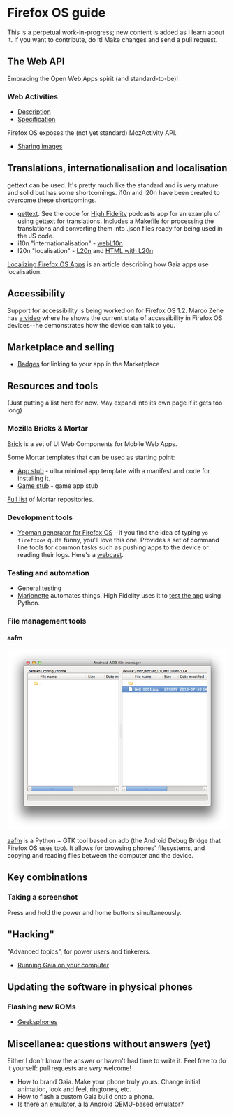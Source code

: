 # Firefox OS guide

This is a perpetual work-in-progress; new content is added as I learn about it. If you want to contribute, do it! Make changes and send a pull request.

## The Web API

Embracing the Open Web Apps spirit (and standard-to-be)!

### Web Activities

* [Description](https://developer.mozilla.org/en-US/docs/WebAPI/Web_Activities)
* [Specification](https://wiki.mozilla.org/WebAPI/WebActivities)

Firefox OS exposes the (not yet standard) MozActivity API.

* [Sharing images](chapters/webapi-activities-sharing-images.md)

## Translations, internationalisation and localisation

gettext can be used. It's pretty much like the standard and is very mature and solid but has some shortcomings. i10n and l20n have been created to overcome these shortcomings.

* [gettext](http://en.wikipedia.org/wiki/Gettext). See the code for [High Fidelity](https://github.com/mozilla/high-fidelity) podcasts app for an example of using gettext for translations. Includes a [Makefile](https://github.com/mozilla/high-fidelity/blob/master/Makefile) for processing the translations and converting them into .json files ready for being used in the JS code.
* i10n "internationalisation" - [webL10n](https://github.com/fabi1cazenave/webL10n)
* l20n "localisation" - [L20n](https://wiki.mozilla.org/L20n) and [HTML with L20n](https://wiki.mozilla.org/L20n/HTML)

[Localizing Firefox OS Apps](https://hacks.mozilla.org/2013/08/localizing-firefox-os-apps/) is an article describing how Gaia apps use localisation.

## Accessibility

Support for accessibility is being worked on for Firefox OS 1.2. Marco Zehe has [a video](http://www.marcozehe.de/2013/07/19/small-demo-video-about-firefox-os-accessibility/) where he shows the current state of accessibility in Firefox OS devices--he demonstrates how the device can talk to you.

## Marketplace and selling

* [Badges](https://assets.mozillalabs.com/Projects/Firefox%20Marketplace/Badges/) for linking to your app in the Marketplace

## Resources and tools

(Just putting a list here for now. May expand into its own page if it gets too long)

### Mozilla Bricks & Mortar

[Brick](http://mozilla.github.io/brick/) is a set of UI Web Components for Mobile Web Apps.

Some Mortar templates that can be used as starting point:

* [App stub](https://github.com/mozilla/mortar-app-stub) - ultra minimal app template with a manifest and code for installing it.
* [Game stub](https://github.com/mozilla/mortar-game-stub) - game app stub

[Full list](https://github.com/mozilla/mortar) of Mortar repositories.

### Development tools

* [Yeoman generator for Firefox OS](https://github.com/pdi-innovation/generator-firefoxos) - if you find the idea of typing ```yo firefoxos``` quite funny, you'll love this one. Provides a set of command line tools for common tasks such as pushing apps to the device or reading their logs. Here's a [webcast](http://www.youtube.com/watch?v=VOQVuAfCDHc).

### Testing and automation

* [General testing](https://developer.mozilla.org/en-US/docs/Mozilla/Firefox_OS/Platform/Testing)
* [Marionette](https://developer.mozilla.org/en-US/docs/Marionette) automates things. High Fidelity uses it to [test the app](https://github.com/mozilla/high-fidelity/blob/master/test/marionette/test_app.py) using Python.

### File management tools

#### aafm

![aafm exploring a Firefox OS phone](imgs/aafm-fxos.png)

[aafm](https://github.com/sole/aafm) is a Python + GTK tool based on adb (the Android Debug Bridge that Firefox OS uses too). It allows for browsing phones' filesystems, and copying and reading files between the computer and the device.

## Key combinations

### Taking a screenshot

Press and hold the power and home buttons simultaneously.

## "Hacking"

"Advanced topics", for power users and tinkerers.

* [Running Gaia on your computer](chapters/hacking-running-gaia-on-your-computer.md)

## Updating the software in physical phones

### Flashing new ROMs

* [Geeksphones](http://downloads.geeksphone.com/)


## Miscellanea: questions without answers (yet)

Either I don't know the answer or haven't had time to write it. Feel free to do it yourself: pull requests are _very_ welcome!

* How to brand Gaia. Make your phone truly yours. Change initial animation, look and feel, ringtones, etc.
* How to flash a custom Gaia build onto a phone.
* Is there an emulator, à la Android QEMU-based emulator?
